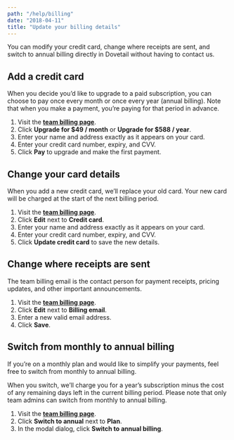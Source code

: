 ```yaml
---
path: "/help/billing"
date: "2018-04-11"
title: "Update your billing details"
---
```


You can modify your credit card, change where receipts are sent, and switch to annual billing directly in Dovetail without having to contact us.

## Add a credit card

When you decide you’d like to upgrade to a paid subscription, you can choose to pay once every month or once every year (annual billing). Note that when you make a payment, you’re paying for that period in advance.

1.  Visit the **[team billing page](https://dovetailapp.com/team/billing)**.
1.  Click **Upgrade for $49 / month** or **Upgrade for $588 / year**.
1.  Enter your name and address exactly as it appears on your card.
1.  Enter your credit card number, expiry, and CVV.
1.  Click **Pay** to upgrade and make the first payment.

## Change your card details

When you add a new credit card, we’ll replace your old card. Your new card will be charged at the start of the next billing period.

1.  Visit the **[team billing page](https://dovetailapp.com/team/billing)**.
1.  Click **Edit** next to **Credit card**.
1.  Enter your name and address exactly as it appears on your card.
1.  Enter your credit card number, expiry, and CVV.
1.  Click **Update credit card** to save the new details.

## Change where receipts are sent

The team billing email is the contact person for payment receipts, pricing updates, and other important announcements.

1.  Visit the **[team billing page](https://dovetailapp.com/team/billing)**.
1.  Click **Edit** next to **Billing email**.
1.  Enter a new valid email address.
1.  Click **Save**.

## Switch from monthly to annual billing

If you’re on a monthly plan and would like to simplify your payments, feel free to switch from monthly to annual billing.

When you switch, we’ll charge you for a year’s subscription minus the cost of any remaining days left in the current billing period. Please note that only team admins can switch from monthly to annual billing.

1.  Visit the **[team billing page](https://dovetailapp.com/team/billing)**.
1.  Click **Switch to annual** next to **Plan**.
1.  In the modal dialog, click **Switch to annual billing**.
